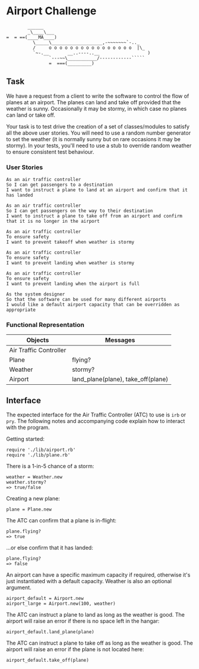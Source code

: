 # Airport Challenge

```
        ______
        _\____\___
=  = ==(____MA____)
          \_____\___________________,-~~~~~~~`-.._
          /     o o o o o o o o o o o o o o o o  |\_
          `~-.__       __..----..__                  )
                `---~~\___________/------------`````
                =  ===(_________)

```

## Task

We have a request from a client to write the software to control the flow of planes at an airport. The planes can land and take off provided that the weather is sunny. Occasionally it may be stormy, in which case no planes can land or take off.

Your task is to test drive the creation of a set of classes/modules to satisfy all the above user stories. You will need to use a random number generator to set the weather (it is normally sunny but on rare occasions it may be stormy). In your tests, you'll need to use a stub to override random weather to ensure consistent test behaviour.

### User Stories

```
As an air traffic controller
So I can get passengers to a destination
I want to instruct a plane to land at an airport and confirm that it has landed

As an air traffic controller
So I can get passengers on the way to their destination
I want to instruct a plane to take off from an airport and confirm that it is no longer in the airport

As an air traffic controller
To ensure safety
I want to prevent takeoff when weather is stormy

As an air traffic controller
To ensure safety
I want to prevent landing when weather is stormy

As an air traffic controller
To ensure safety
I want to prevent landing when the airport is full

As the system designer
So that the software can be used for many different airports
I would like a default airport capacity that can be overridden as appropriate
```

### Functional Representation

Objects  | Messages
------------- | -------------
Air Traffic Controller  |
Plane  | flying?
Weather | stormy?
Airport | land_plane(plane), take_off(plane)


## Interface
The expected interface for the Air Traffic Controller (ATC) to use is `irb` or `pry`. The following notes and accompanying code explain how to interact with the program.

Getting started:
```
require './lib/airport.rb'
require './lib/plane.rb'
```


There is a 1-in-5 chance of a storm:
```
weather = Weather.new
weather.stormy?
=> true/false
```


Creating a new plane:
```
plane = Plane.new
```


The ATC can confirm that a plane is in-flight:
```
plane.flying?
=> true
```


...or else confirm that it has landed:
```
plane.flying?
=> false
```


An airport can have a specific maximum capacity if required, otherwise it's just instantiated with a default capacity. Weather is also an optional argument.
```
airport_default = Airport.new
airport_large = Airport.new(100, weather)
```


The ATC can instruct a plane to land as long as the weather is good. The airport will raise an error if there is no space left in the hangar:
```
airport_default.land_plane(plane)
```


The ATC can instruct a plane to take off as long as the weather is good. The airport will raise an error if the plane is not located here:
```
airport_default.take_off(plane)
```
